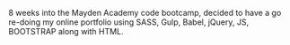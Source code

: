 8 weeks into the Mayden Academy code bootcamp, decided to have a go re-doing my online portfolio using SASS, Gulp, Babel, jQuery, JS, BOOTSTRAP along with HTML.
